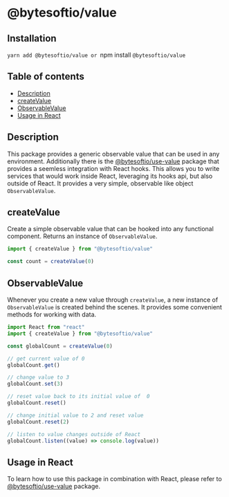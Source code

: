 # @bytesoftio/value

## Installation

`yarn add @bytesoftio/value or `npm install `@bytesoftio/value`

## Table of contents

<!-- START doctoc generated TOC please keep comment here to allow auto update -->
<!-- DON'T EDIT THIS SECTION, INSTEAD RE-RUN doctoc TO UPDATE -->


- [Description](#description)
- [createValue](#createvalue)
- [ObservableValue](#observablevalue)
- [Usage in React](#usage-in-react)

<!-- END doctoc generated TOC please keep comment here to allow auto update -->

## Description

This package provides a generic observable value that can be used in any environment. Additionally there is the [@bytesoftio/use-value](https://github.com/bytesoftio/use-value) package that provides a seemless integration with React hooks. This allows you to write services that would work inside React, leveraging its hooks api, but also outside of React. It provides a very simple, observable like object `ObservableValue`.

## createValue

Create a simple observable value that can be hooked into any functional component. Returns an instance of `ObservableValue`.

```ts
import { createValue } from "@bytesoftio/value"

const count = createValue(0)
```

##  ObservableValue

Whenever you create a new value through `createValue`, a new instance of `ObservableValue` is created behind the scenes. It provides some convenient methods for working with data.

```ts
import React from "react"
import { createValue } from "@bytesoftio/value"

const globalCount = createValue(0)

// get current value of 0
globalCount.get()

// change value to 3
globalCount.set(3)

// reset value back to its initial value of  0
globalCount.reset()

// change initial value to 2 and reset value
globalCount.reset(2)

// listen to value changes outside of React
globalCount.listen((value) => console.log(value))
```

## Usage in React

To learn how to use this package in combination with React, please refer to [@bytesoftio/use-value](https://github.com/bytesoftio/use-value) package. 

